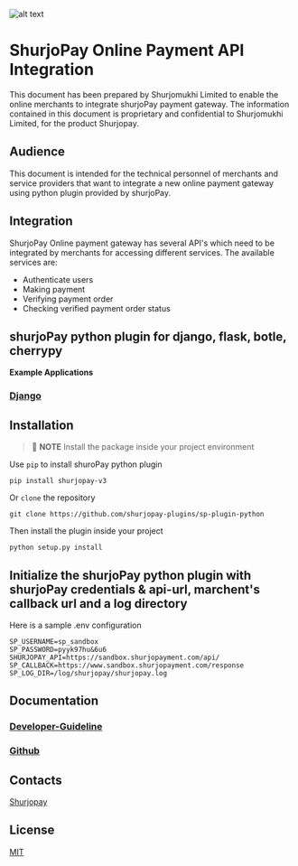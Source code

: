 ![alt text](https://shurjopay.com.bd/dev/images/shurjoPay.png)

# ShurjoPay Online Payment API Integration

This document has been prepared by Shurjomukhi Limited to enable the online merchants to integrate shurjoPay payment gateway. The information contained in this document is proprietary and confidential to Shurjomukhi Limited, for the product Shurjopay.

## Audience

This document is intended for the technical personnel of merchants and service providers that want to integrate a new online payment gateway using python plugin provided by shurjoPay.

## Integration

ShurjoPay Online payment gateway has several API's which need to be integrated by merchants for accessing different services. The available services are:

- Authenticate users
- Making payment
- Verifying payment order
- Checking verified payment order status

## shurjoPay python plugin for django, flask, botle, cherrypy

**Example Applications**

### [Django](https://github.com/shurjopay-plugins/sp-plugin-usage-examples/tree/dev/django-app-python-plugin)

## Installation

> 📝 **NOTE** Install the package inside your project environment

Use `pip` to install shuroPay python plugin

>

```
pip install shurjopay-v3

```

Or `clone` the repository

```
git clone https://github.com/shurjopay-plugins/sp-plugin-python

```

Then install the plugin inside your project

```
python setup.py install

```

## Initialize the shurjoPay python plugin with shurjoPay credentials & api-url, marchent's callback url and a log directory

Here is a sample .env configuration

```
SP_USERNAME=sp_sandbox
SP_PASSWORD=pyyk97hu&6u6
SHURJOPAY_API=https://sandbox.shurjopayment.com/api/
SP_CALLBACK=https://www.sandbox.shurjopayment.com/response
SP_LOG_DIR=/log/shurjopay/shurjopay.log
```

## Documentation

### [Developer-Guideline](doc/sp_plugin_developer_guideline.md)

### [Github](https://github.com/shurjopay-plugins)

## Contacts

[Shurjopay](https://shurjopay.com.bd/#contacts)

## License

[MIT](LICENSE)

